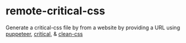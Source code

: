 # remote-critical-css

Generate a critical-css file by from a website by providing a URL using [puppeteer](https://www.npmjs.com/package/puppeteer), [critical](https://www.npmjs.com/package/critical), & [clean-css](https://www.npmjs.com/package/clean-css)